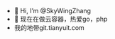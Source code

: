 - 👋 Hi, I’m @SkyWingZhang
- 👀 现在在做云容器，热爱go，php
- 我的地带<a></a>git.tianyuit.com
<!---
SkyWingZhang/SkyWingZhang is a ✨ special ✨ repository because its `README.md` (this file) appears on your GitHub profile.
You can click the Preview link to take a look at your changes.
--->
